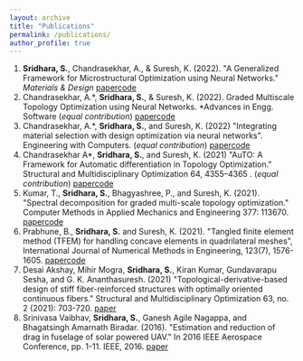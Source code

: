 ```yaml
---
layout: archive
title: "Publications"
permalink: /publications/
author_profile: true
---
```

<!-- 
{% if author.googlescholar %}
  You can also find my articles on <u><a href="{{author.googlescholar}}">my Google Scholar profile</a>.</u>
{% endif %}

{% include base_path %} 

{% for post in site.publications reversed %}
  {% include archive-single.html %}
{% endfor %}
 -->
 1. **Sridhara, S.**, Chandrasekhar, A., & Suresh, K. (2022). "A Generalized Framework for Microstructural Optimization using Neural Networks." *Materials & Design* 
 [paper](https://www.sciencedirect.com/science/article/pii/S0264127522008358)[code](https://github.com/UW-ERSL/MicroTOuNN)
2. Chandrasekhar, A.*, **Sridhara, S.**, & Suresh, K. (2022). Graded Multiscale Topology Optimization using Neural Networks. *Advances in Engg. Software (*equal contribution*)
[paper](https://www.sciencedirect.com/science/article/pii/S0965997822002605)[code](https://github.com/UW-ERSL/GMTOuNN/stargazers)
3. Chandrasekhar, A.*, **Sridhara, S.**, and Suresh, K. (2022) "Integrating material selection with design optimization via neural networks". Engineering with Computers. (*equal contribution*)
[paper](https://link.springer.com/article/10.1007/s00366-022-01736-0)[code](https://github.com/UW-ERSL/MaTruss)
4.  Chandrasekhar A*, **Sridhara, S.**, and Suresh, K. (2021) "AuTO: A Framework for Automatic differentiation in Topology Optimization." Structural and Multidisciplinary Optimization 64, 4355–4365 . (*equal contribution*)
[paper](https://link.springer.com/article/10.1007/s00158-021-03025-8)[code](https://github.com/UW-ERSL/AuTO)
5. Kumar, T., **Sridhara, S.**, Bhagyashree, P., and Suresh, K. (2021). "Spectral decomposition for graded multi-scale topology optimization." Computer Methods in Applied Mechanics and Engineering 377: 113670.
[paper](https://www.sciencedirect.com/science/article/pii/S0045782521000062)[code](https://github.com/sakethsridhara/MultiscaleTO)
6. Prabhune, B., **Sridhara, S.** and Suresh, K. (2021). "Tangled finite element method (TFEM) for handling concave elements in quadrilateral meshes", International Journal of Numerical Methods in Engineering, 123(7), 1576-1605.
[paper](https://onlinelibrary.wiley.com/doi/10.1002/nme.6907)[code](https://ersl.wisc.edu/software/TFEM2DQuad.zip)
7. Desai Akshay, Mihir Mogra, **Sridhara, S.**, Kiran Kumar, Gundavarapu Sesha, and G. K. Ananthasuresh. (2021) "Topological-derivative-based design of stiff fiber-reinforced structures with optimally oriented continuous fibers." Structural and Multidisciplinary Optimization 63, no. 2 (2021): 703-720.
[paper](https://link.springer.com/article/10.1007/s00158-020-02721-1)
8. Srinivasa Vaibhav, **Sridhara, S.**, Ganesh Agile Nagappa, and Bhagatsingh Amarnath Biradar. (2016). "Estimation and reduction of drag in fuselage of solar powered UAV." In 2016 IEEE Aerospace Conference, pp. 1-11. IEEE, 2016.
[paper](https://ieeexplore.ieee.org/document/7500911)